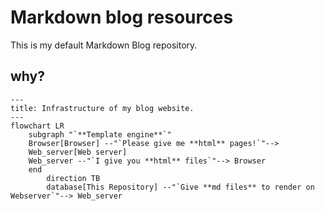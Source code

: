 # Markdown blog resources

This is my default Markdown Blog repository.

## why? 

```mermaid
---
title: Infrastructure of my blog website.
---
flowchart LR
    subgraph "`**Template engine**`"
    Browser[Browser] --"`Please give me **html** pages!`"--> 
    Web_server[Web server]
    Web_server --"`I give you **html** files`"--> Browser
    end
        direction TB
        database[This Repository] --"`Give **md files** to render on Webserver`"--> Web_server 

```